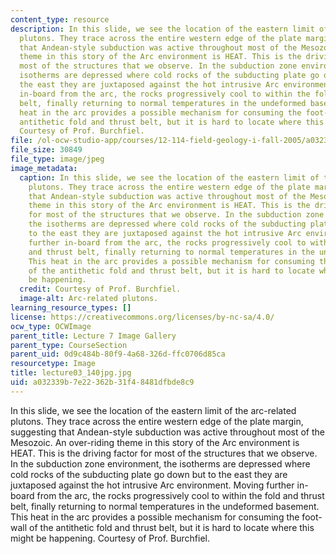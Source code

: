 ```yaml
---
content_type: resource
description: In this slide, we see the location of the eastern limit of the arc-related
  plutons. They trace across the entire western edge of the plate margin, suggesting
  that Andean-style subduction was active throughout most of the Mesozoic. An over-riding
  theme in this story of the Arc environment is HEAT. This is the driving factor for
  most of the structures that we observe. In the subduction zone environment, the
  isotherms are depressed where cold rocks of the subducting plate go down but to
  the east they are juxtaposed against the hot intrusive Arc environment. Moving further
  in-board from the arc, the rocks progressively cool to within the fold and thrust
  belt, finally returning to normal temperatures in the undeformed basement. This
  heat in the arc provides a possible mechanism for consuming the foot-wall of the
  antithetic fold and thrust belt, but it is hard to locate where this might be happening.
  Courtesy of Prof. Burchfiel.
file: /ol-ocw-studio-app/courses/12-114-field-geology-i-fall-2005/a032339b7e22362b31f48481dfbde8c9_lecture03_140jpg.jpg
file_size: 30849
file_type: image/jpeg
image_metadata:
  caption: In this slide, we see the location of the eastern limit of the arc-related
    plutons. They trace across the entire western edge of the plate margin, suggesting
    that Andean-style subduction was active throughout most of the Mesozoic. An over-riding
    theme in this story of the Arc environment is HEAT. This is the driving factor
    for most of the structures that we observe. In the subduction zone environment,
    the isotherms are depressed where cold rocks of the subducting plate go down but
    to the east they are juxtaposed against the hot intrusive Arc environment. Moving
    further in-board from the arc, the rocks progressively cool to within the fold
    and thrust belt, finally returning to normal temperatures in the undeformed basement.
    This heat in the arc provides a possible mechanism for consuming the foot-wall
    of the antithetic fold and thrust belt, but it is hard to locate where this might
    be happening.
  credit: Courtesy of Prof. Burchfiel.
  image-alt: Arc-related plutons.
learning_resource_types: []
license: https://creativecommons.org/licenses/by-nc-sa/4.0/
ocw_type: OCWImage
parent_title: Lecture 7 Image Gallery
parent_type: CourseSection
parent_uid: 0d9c484b-80f9-4a68-326d-ffc0706d85ca
resourcetype: Image
title: lecture03_140jpg.jpg
uid: a032339b-7e22-362b-31f4-8481dfbde8c9
---
```

In this slide, we see the location of the eastern limit of the arc-related plutons. They trace across the entire western edge of the plate margin, suggesting that Andean-style subduction was active throughout most of the Mesozoic. An over-riding theme in this story of the Arc environment is HEAT. This is the driving factor for most of the structures that we observe. In the subduction zone environment, the isotherms are depressed where cold rocks of the subducting plate go down but to the east they are juxtaposed against the hot intrusive Arc environment. Moving further in-board from the arc, the rocks progressively cool to within the fold and thrust belt, finally returning to normal temperatures in the undeformed basement. This heat in the arc provides a possible mechanism for consuming the foot-wall of the antithetic fold and thrust belt, but it is hard to locate where this might be happening. Courtesy of Prof. Burchfiel.